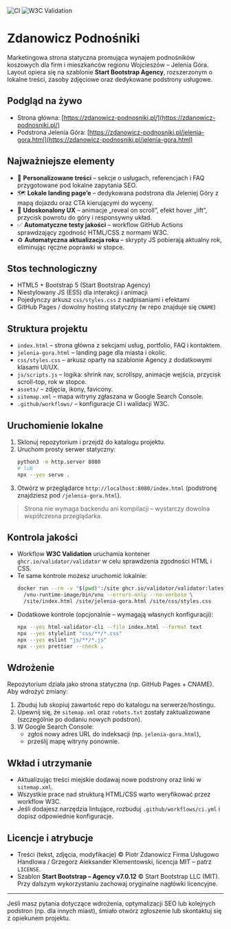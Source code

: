 ![CI](https://github.com/grzegorz-aleksander-klementowski/zdanowicz-strona-sieciowa/actions/workflows/ci.yml/badge.svg)
![W3C Validation](https://github.com/grzegorz-aleksander-klementowski/zdanowicz-strona-sieciowa/actions/workflows/w3c-validation.yml/badge.svg)

# Zdanowicz Podnośniki

Marketingowa strona statyczna promująca wynajem podnośników koszowych dla firm i mieszkańców regionu Wojcieszów – Jelenia Góra. Layout opiera się na szablonie **Start Bootstrap Agency**, rozszerzonym o lokalne treści, zasoby zdjęciowe oraz dedykowane podstrony usługowe.

## Podgląd na żywo
- Strona główna: [https://zdanowicz-podnosniki.pl/](https://zdanowicz-podnosniki.pl/)
- Podstrona Jelenia Góra: [https://zdanowicz-podnosniki.pl/jelenia-gora.html](https://zdanowicz-podnosniki.pl/jelenia-gora.html)

## Najważniejsze elementy
- 🎯 **Personalizowane treści** – sekcje o usługach, referencjach i FAQ przygotowane pod lokalne zapytania SEO.
- 🗺️ **Lokale landing page’e** – dedykowana podstrona dla Jeleniej Góry z mapą dojazdu oraz CTA kierującymi do wyceny.
- 🧭 **Udoskonalony UX** – animacje „reveal on scroll”, efekt hover „lift”, przycisk powrotu do góry i responsywny układ.
- ✅ **Automatyczne testy jakości** – workflow GitHub Actions sprawdzający zgodność HTML/CSS z normami W3C.
- ♻️ **Automatyczna aktualizacja roku** – skrypty JS pobierają aktualny rok, eliminując ręczne poprawki w stopce.

## Stos technologiczny
- HTML5 + Bootstrap 5 (Start Bootstrap Agency)
- Niestylowany JS (ES5) dla interakcji i animacji
- Pojedynczy arkusz `css/styles.css` z nadpisaniami i efektami
- GitHub Pages / dowolny hosting statyczny (w repo znajduje się `CNAME`)

## Struktura projektu
- `index.html` – strona główna z sekcjami usług, portfolio, FAQ i kontaktem.
- `jelenia-gora.html` – landing page dla miasta i okolic.
- `css/styles.css` – arkusz oparty na szablonie Agency z dodatkowymi klasami UI/UX.
- `js/scripts.js` – logika: shrink nav, scrollspy, animacje wejścia, przycisk scroll-top, rok w stopce.
- `assets/` – zdjęcia, ikony, favicony.
- `sitemap.xml` – mapa witryny zgłaszana w Google Search Console.
- `.github/workflows/` – konfiguracje CI i walidacji W3C.

## Uruchomienie lokalne
1. Sklonuj repozytorium i przejdź do katalogu projektu.
2. Uruchom prosty serwer statyczny:
   ```bash
   python3 -m http.server 8080
   # lub
   npx --yes serve .
   ```
3. Otwórz w przeglądarce `http://localhost:8080/index.html` (podstronę znajdziesz pod `/jelenia-gora.html`).

> Strona nie wymaga backendu ani kompilacji – wystarczy dowolna współczesna przeglądarka.

## Kontrola jakości
- Workflow **W3C Validation** uruchamia kontener `ghcr.io/validator/validator` w celu sprawdzenia zgodności HTML i CSS.
- Te same kontrole możesz uruchomić lokalnie:
  ```bash
  docker run --rm -v "$(pwd)":/site ghcr.io/validator/validator:latest \
    /vnu-runtime-image/bin/vnu --errors-only --no-verbose \
    /site/index.html /site/jelenia-gora.html /site/css/styles.css
  ```
- Dodatkowe kontrole (opcjonalnie – wymagają własnych konfiguracji):
  ```bash
  npx --yes html-validator-cli --file index.html --format text
  npx --yes stylelint "css/**/*.css"
  npx --yes eslint "js/**/*.js"
  npx --yes prettier --check .
  ```

## Wdrożenie
Repozytorium działa jako strona statyczna (np. GitHub Pages + CNAME). Aby wdrożyć zmiany:
1. Zbuduj lub skopiuj zawartość repo do katalogu na serwerze/hostingu.
2. Upewnij się, że `sitemap.xml` oraz `robots.txt` zostały zaktualizowane (szczególnie po dodaniu nowych podstron).
3. W Google Search Console:
   - zgłoś nowy adres URL do indeksacji (np. `jelenia-gora.html`),
   - prześlij mapę witryny ponownie.

## Wkład i utrzymanie
- Aktualizując treści miejskie dodawaj nowe podstrony oraz linki w `sitemap.xml`.
- Wszystkie prace nad strukturą HTML/CSS warto weryfikować przez workflow W3C.
- Jeśli dodajesz narzędzia lintujące, rozbuduj `.github/workflows/ci.yml` i dopisz odpowiednie konfiguracje.

## Licencje i atrybucje
- Treści (tekst, zdjęcia, modyfikacje) © Piotr Zdanowicz Firma Usługowo Handlowa / Grzegorz Aleksander Klementowski, licencja MIT – patrz `LICENSE`.
- Szablon **Start Bootstrap – Agency v7.0.12** © Start Bootstrap LLC (MIT). Przy dalszym wykorzystaniu zachowaj oryginalne nagłówki licencyjne.

---
Jeśli masz pytania dotyczące wdrożenia, optymalizacji SEO lub kolejnych podstron (np. dla innych miast), śmiało otwórz zgłoszenie lub skontaktuj się z opiekunem projektu.
